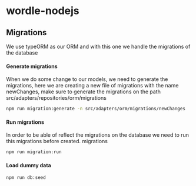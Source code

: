 # wordle-nodejs


## Migrations
We use typeORM as our ORM and with this one we handle the migrations of the database

#### Generate migrations
When we do some change to our models, we need to generate the migrations, here we are creating a new file of migrations with the name newChanges, make sure to generate the migrations on the path src/adapters/repositories/orm/migrations
```bash
npm run migration:generate -n src/adapters/orm/migrations/newChanges
```

#### Run migrations
In order to be able of reflect the migrations on the database we need to run this migrations before created.
migrations
```bash
npm run migration:run
```

#### Load dummy data
```bash
npm run db:seed
```
